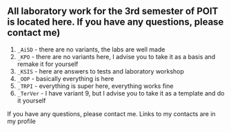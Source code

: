 ## All laboratory work for the 3rd semester of POIT is located here. If you have any questions, please contact me)

1. `_AiSD` - there are no variants, the labs are well made
2. `_KPO` - there are no variants here, I advise you to take it as a basis and remake it for yourself
3. `_KSIS` - here are answers to tests and laboratory workshop
4. `_OOP` - basically everything is here
5. `_TRPI` - everything is super here, everything works fine
6. `_TerVer` - I have variant 9, but I advise you to take it as a template and do it yourself

If you have any questions, please contact me. Links to my contacts are in my profile
